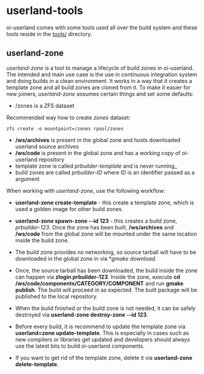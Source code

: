 # userland-tools

oi-userland comes with some tools used all over the build system and 
these tools reside in the [tools/](https://github.com/OpenIndiana/oi-userland/tree/oi/hipster/tools) directory.

## userland-zone

_userland-zone_ is a tool to manage a lifecycle of build zones in oi-userland. 
The intended and main use case is the use in continuous integration system and doing builds in a clean environment.
It works in a way that it creates a template zone and all build zones are cloned from it.
To make it easier for new joiners, _userland-zone_ assumes certain things and set some defaults:

* /zones is a ZFS dataset

Recommended way how to create _zones_ dataset:

```shell script
zfs create -o mountpoint=/zones rpool/zones 
```

* **/ws/archives** is present in the global zone and hosts downloaded userland source archives
* **/ws/code** is present in the global zone and has a working copy of oi-userland repository
* template zone is called _prbuilder-template_ and is never running_
* build zones are called _prbuilder-ID_ where ID is an identifier passed as a argument
  
When working with _userland-zone_, use the following workflow:

* **userland-zone create-template** - this create a template zone, which is used a golden image for other build zones. 

* **userland-zone spawn-zone --id 123** - this creates a build zone, _prbuilder-123_. Once the zone has been built,
**/ws/archives** and **/ws/code** from the global zone will be mounted under the same location inside the build zone.

* The build zone provides no networking, so source tarball will have to be downloaded in the global zone 
in via **gmake download*.

* Once, the source tarball has been downloaded, the build inside the zone can happen via **zlogin prbuilder-123**. 
Inside the zone, execute **cd /ws/code/components/CATEGORY/COMPONENT** and run **gmake publish**. 
The build will proceed in as expected. The built package will be published to the local repository.

*  When the build finished or the build zone is not needed, it can be safely destroyed 
via **userland-zone destroy-zone --id 123**.

* Before every build, it is recommend to update the template zone via **userland=zone update-template**. 
This is especially in cases such as new compilers or libraries get updated and developers should always use the latest
bits to build oi-userland components.

* If you want to get rid of the template zone, delete it via **userland-zone delete-template**.
